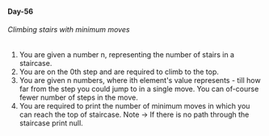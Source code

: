 #### Day-56

###### Climbing stairs with minimum moves
1. You are given a number n, representing the number of stairs in a staircase.
2. You are on the 0th step and are required to climb to the top.
3. You are given n numbers, where ith element's value represents - till how far from the step you 
     could jump to in a single move.  You can of-course fewer number of steps in the move.
4. You are required to print the number of minimum moves in which you can reach the top of 
     staircase.
Note -> If there is no path through the staircase print null.
